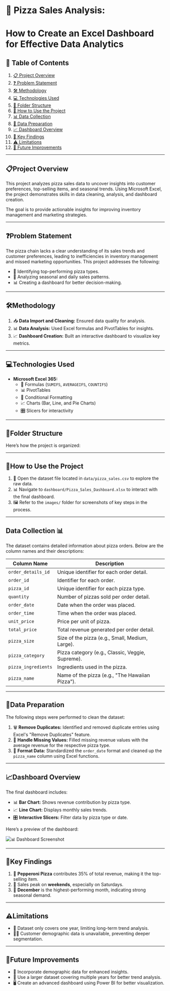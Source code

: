 # 🍕 Pizza Sales Analysis: 
#    How to Create an Excel Dashboard for Effective Data Analytics

## 📑 Table of Contents
1. [📋 Project Overview](#project-overview)
2. [❓ Problem Statement](#problem-statement)
3. [🛠 Methodology](#methodology)
4. [💻 Technologies Used](#technologies-used)
5. [📂 Folder Structure](#folder-structure)
6. [📝 How to Use the Project](#how-to-use-the-project)
7. [📊 Data Collection](#data-collection)
8. [🧹 Data Preparation](#data-preparation)
9. [📈 Dashboard Overview](#dashboard-overview)
10. [🔑 Key Findings](#key-findings)
11. [⚠️ Limitations](#limitations)
12. [🚀 Future Improvements](#future-improvements)

---

## 📋Project Overview <a id="project-overview"></a> 
This project analyzes pizza sales data to uncover insights into customer preferences, top-selling items, and seasonal trends. Using Microsoft Excel, the project demonstrates skills in data cleaning, analysis, and dashboard creation.

The goal is to provide actionable insights for improving inventory management and marketing strategies.

---

## ❓Problem Statement <a id="problem-statement"></a> 
The pizza chain lacks a clear understanding of its sales trends and customer preferences, leading to inefficiencies in inventory management and missed marketing opportunities. This project addresses the following:
- 🍕 Identifying top-performing pizza types.
- 📅 Analyzing seasonal and daily sales patterns.
- 📊 Creating a dashboard for better decision-making.

---

## 🛠Methodology <a id="methodology"></a> 
1. 📥 **Data Import and Cleaning:** Ensured data quality for analysis.
2. 📊 **Data Analysis:** Used Excel formulas and PivotTables for insights.
3. 📈 **Dashboard Creation:** Built an interactive dashboard to visualize key metrics.

---

## 💻Technologies Used <a id="technologies-used"></a> 
- **Microsoft Excel 365:**
  - 🧮 Formulas (`SUMIFS`, `AVERAGEIFS`, `COUNTIFS`)
  - 📊 PivotTables
  - 🎨 Conditional Formatting
  - 📈 Charts (Bar, Line, and Pie Charts)
  - 🎛 Slicers for interactivity

---

## 📂Folder Structure <a id="folder-structure"></a> 
Here’s how the project is organized:




---

## 📝How to Use the Project <a id="how-to-use-the-project"></a> 
1. 📂 Open the dataset file located in `data/pizza_sales.csv` to explore the raw data.
2. 📊 Navigate to `dashboard/Pizza_Sales_Dashboard.xlsx` to interact with the final dashboard.
3. 🖼 Refer to the `images/` folder for screenshots of key steps in the process.

---

## Data Collection <a id="data-collection"></a> 📊
The dataset contains detailed information about pizza orders. Below are the column names and their descriptions:

| **Column Name**         | **Description**                                    |
|--------------------------|--------------------------------------------------|
| `order_details_id`       | Unique identifier for each order detail.         |
| `order_id`               | Identifier for each order.                       |
| `pizza_id`               | Unique identifier for each pizza type.           |
| `quantity`               | Number of pizzas sold per order detail.          |
| `order_date`             | Date when the order was placed.                  |
| `order_time`             | Time when the order was placed.                  |
| `unit_price`             | Price per unit of pizza.                         |
| `total_price`            | Total revenue generated per order detail.        |
| `pizza_size`             | Size of the pizza (e.g., Small, Medium, Large).  |
| `pizza_category`         | Pizza category (e.g., Classic, Veggie, Supreme). |
| `pizza_ingredients`      | Ingredients used in the pizza.                   |
| `pizza_name`             | Name of the pizza (e.g., "The Hawaiian Pizza").  |

---

## 🧹Data Preparation <a id="data-preparation"></a> 
The following steps were performed to clean the dataset:
1. 🗑 **Remove Duplicates:** Identified and removed duplicate entries using Excel's "Remove Duplicates" feature.
2. 🧮 **Handle Missing Values:** Filled missing revenue values with the average revenue for the respective pizza type.
3. 📅 **Format Data:** Standardized the `order_date` format and cleaned up the `pizza_name` column using Excel functions.

---

## 📈Dashboard Overview <a id="dashboard-overview"></a> 
The final dashboard includes:
- 📊 **Bar Chart:** Shows revenue contribution by pizza type.
- 📈 **Line Chart:** Displays monthly sales trends.
- 🎛 **Interactive Slicers:** Filter data by pizza type or date.

Here’s a preview of the dashboard:

![📊 Dashboard Screenshot](images/dashboard_screenshot.png)

---

## 🔑Key Findings <a id="key-findings"></a> 
1. 🍕 **Pepperoni Pizza** contributes 35% of total revenue, making it the top-selling item.
2. 📅 Sales peak on **weekends**, especially on Saturdays.
3. 🎄 **December** is the highest-performing month, indicating strong seasonal demand.

---

## ⚠️Limitations <a id="limitations"></a> 
- 📆 Dataset only covers one year, limiting long-term trend analysis.
- 🙍‍♀️ Customer demographic data is unavailable, preventing deeper segmentation.

---

##  🚀Future Improvements <a id="future-improvements"></a>
- 👥 Incorporate demographic data for enhanced insights.
- 📆 Use a larger dataset covering multiple years for better trend analysis.
- 🖥 Create an advanced dashboard using Power BI for better visualization.
